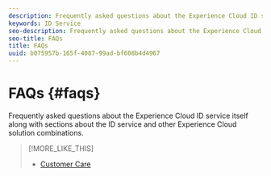 ```yaml
---
description: Frequently asked questions about the Experience Cloud ID service itself along with sections about the ID service and other Experience Cloud solution combinations.
keywords: ID Service
seo-description: Frequently asked questions about the Experience Cloud ID service itself along with sections about the ID service and other Experience Cloud solution combinations.
seo-title: FAQs
title: FAQs
uuid: b075957b-165f-4087-99ad-bf608b4d4967
---
```


# FAQs {#faqs}

Frequently asked questions about the Experience Cloud ID service itself along with sections about the ID service and other Experience Cloud solution combinations.

>[!MORE_LIKE_THIS]
>
>* [Customer Care](https://helpx.adobe.com/marketing-cloud/contact-support.html)
